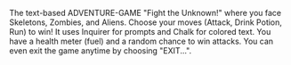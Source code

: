  The text-based ADVENTURE-GAME "Fight the Unknown!" where you face Skeletons, Zombies, and Aliens. Choose your moves (Attack, Drink Potion, Run) to win! It uses Inquirer for prompts and Chalk for colored text. You have a health meter (fuel) and a random chance to win attacks. You can even exit the game anytime by choosing "EXIT...".